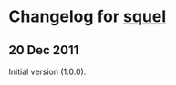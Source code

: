 # Changelog for [squel](https://github.com/hiddentao/squel)

## 20 Dec 2011

Initial version (1.0.0).
